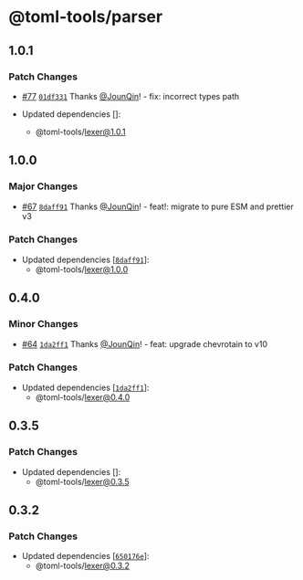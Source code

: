# @toml-tools/parser

## 1.0.1

### Patch Changes

- [#77](https://github.com/un-ts/toml-tools/pull/77) [`01df331`](https://github.com/un-ts/toml-tools/commit/01df33126f8bbd16b1a146f452c3cbc05347fcc8) Thanks [@JounQin](https://github.com/JounQin)! - fix: incorrect types path

- Updated dependencies []:
  - @toml-tools/lexer@1.0.1

## 1.0.0

### Major Changes

- [#67](https://github.com/un-ts/toml-tools/pull/67) [`8daff91`](https://github.com/un-ts/toml-tools/commit/8daff91c3cce09e3c8bb3501be8b9be39e796f63) Thanks [@JounQin](https://github.com/JounQin)! - feat!: migrate to pure ESM and prettier v3

### Patch Changes

- Updated dependencies [[`8daff91`](https://github.com/un-ts/toml-tools/commit/8daff91c3cce09e3c8bb3501be8b9be39e796f63)]:
  - @toml-tools/lexer@1.0.0

## 0.4.0

### Minor Changes

- [#64](https://github.com/un-ts/toml-tools/pull/64) [`1da2ff1`](https://github.com/un-ts/toml-tools/commit/1da2ff14f2333008f312534a3016114c94600e06) Thanks [@JounQin](https://github.com/JounQin)! - feat: upgrade chevrotain to v10

### Patch Changes

- Updated dependencies [[`1da2ff1`](https://github.com/un-ts/toml-tools/commit/1da2ff14f2333008f312534a3016114c94600e06)]:
  - @toml-tools/lexer@0.4.0

## 0.3.5

### Patch Changes

- Updated dependencies []:
  - @toml-tools/lexer@0.3.5

## 0.3.2

### Patch Changes

- Updated dependencies [[`650176e`](https://github.com/un-ts/toml-tools/commit/650176e53e891b7c2d20c79538cb02e3be4e9c2b)]:
  - @toml-tools/lexer@0.3.2
